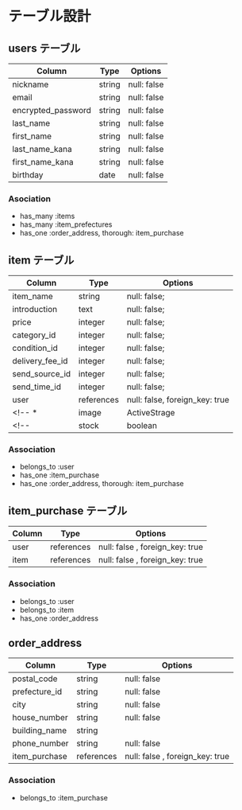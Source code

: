 # テーブル設計

## users テーブル

| Column             | Type    | Options     |
| --------           | ------  | ----------- |
| nickname           | string  | null: false |
| email              | string  | null: false |
| encrypted_password | string  | null: false |
| last_name          | string  | null: false |
| first_name         | string  | null: false |
| last_name_kana     | string  | null: false |
| first_name_kana    | string  | null: false |
| birthday           | date    | null: false |


### Asociation

- has_many :items
- has_many :item_prefectures
- has_one :order_address, thorough: item_purchase

## item テーブル

| Column          | Type       | Options                        |
| -------         | ---------  | ------------------------------ |
| item_name       | string     | null: false;                   |
| introduction    | text       | null: false;                   |
| price           | integer    | null: false;                   |
| category_id     | integer    | null: false;                   |
| condition_id    | integer    | null: false;                   |
| delivery_fee_id | integer    | null: false;                   |
| send_source_id  | integer    | null: false;                   |
| send_time_id    | integer    | null: false;                   |
| user            | references | null: false, foreign_key: true |
<!-- *| image | ActiveStrage     | null: false;                   | -->
<!-- | stock        | boolean    | null: false;                   | -->

### Association

- belongs_to :user
- has_one :item_purchase
- has_one :order_address, thorough: item_purchase


## item_purchase テーブル

| Column          | Type       | Options                         |
| ------          | ------     | -----------                     |
| user            | references | null: false , foreign_key: true |
| item            | references | null: false , foreign_key: true |

### Association
- belongs_to :user
- belongs_to :item
- has_one :order_address


## order_address

| Column          | Type       | Options                         |
| ------          | ------     | -----------                     |
| postal_code     | string     | null: false                     |
| prefecture_id   | string     | null: false                     |
| city            | string     | null: false                     |
| house_number    | string     | null: false                     |
| building_name   | string     |                                 |
| phone_number    | string     | null: false                     |
| item_purchase   | references | null: false , foreign_key: true |

### Association

- belongs_to :item_purchase
